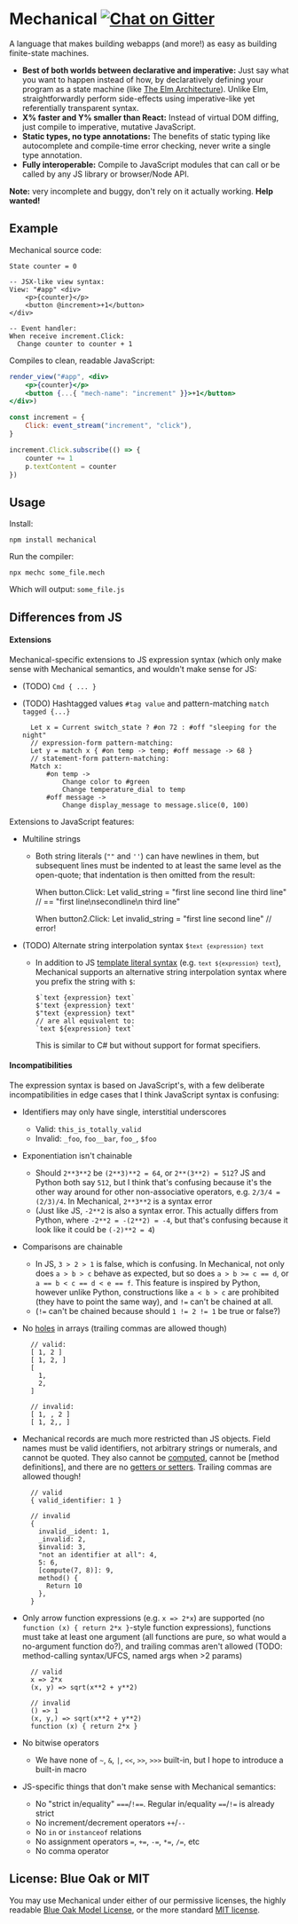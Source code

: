 # Mechanical [![Chat on Gitter](https://badges.gitter.im/mechanical-lang/community.svg)][Gitter]

[Gitter]: https://gitter.im/mechanical-lang/community

A language that makes building webapps (and more!) as easy as building
finite-state machines.

- **Best of both worlds between declarative and imperative:**
  Just say what you want to happen instead of how, by declaratively defining
  your program as a state machine (like [The Elm Architecture]).
  Unlike Elm, straightforwardly perform side-effects using imperative-like yet
  referentially transparent syntax.
- **X% faster and Y% smaller than React:**
  Instead of virtual DOM diffing, just compile to imperative, mutative
  JavaScript.
- **Static types, no type annotations:**
  The benefits of static typing like autocomplete and compile-time error
  checking, never write a single type annotation.
- **Fully interoperable:**
  Compile to JavaScript modules that can call or be called by any JS library
  or browser/Node API.

**Note:** very incomplete and buggy, don't rely on it actually working.
**Help wanted!**

[The Elm Architecture]: https://guide.elm-lang.org/architecture/

## Example

Mechanical source code:

```
State counter = 0

-- JSX-like view syntax:
View: "#app" <div>
    <p>{counter}</p>
    <button @increment>+1</button>
</div>

-- Event handler:
When receive increment.Click:
  Change counter to counter + 1

```

Compiles to clean, readable JavaScript:

```jsx
render_view("#app", <div>
    <p>{counter}</p>
    <button {...{ "mech-name": "increment" }}>+1</button>
</div>)

const increment = {
    Click: event_stream("increment", "click"),
}

increment.Click.subscribe(() => {
    counter += 1
    p.textContent = counter
})
```

## Usage

Install:

```
npm install mechanical
```

Run the compiler:

```
npx mechc some_file.mech
```

Which will output: `some_file.js`

## Differences from JS

#### Extensions

Mechanical-specific extensions to JS expression syntax (which only make sense
with Mechanical semantics, and wouldn't make sense for JS:
- (TODO) `Cmd { ... }`
- (TODO) Hashtagged values `#tag value` and pattern-matching `match tagged {...}`

        Let x = Current switch_state ? #on 72 : #off "sleeping for the night"
        // expression-form pattern-matching:
        Let y = match x { #on temp -> temp; #off message -> 68 }
        // statement-form pattern-matching:
        Match x:
            #on temp ->
                Change color to #green
                Change temperature_dial to temp
            #off message ->
                Change display_message to message.slice(0, 100)

Extensions to JavaScript features:
- Multiline strings
    + Both string literals (`""` and `''`) can have newlines in them, but
      subsequent lines must be indented to at least the same level as the
      open-quote; that indentation is then omitted from the result:

        When button.Click:
            Let valid_string = "first line
            second line
              third line" // == "first line\nsecondline\n  third line"

        When button2.Click:
            Let invalid_string = "first line
          second line" // error!

- (TODO) Alternate string interpolation syntax <code>$`text {expression} text`</code>
    + In addition to JS [template literal syntax] (e.g.
      <code>`text ${expression} text`</code>), Mechanical supports an alternative
      string interpolation syntax where you prefix the string with `$`:

          $`text {expression} text`
          $'text {expression} text'
          $"text {expression} text"
          // are all equivalent to:
          `text ${expression} text`

      This is similar to C# but without support for format specifiers.

[template literal syntax]: https://developer.mozilla.org/en-US/docs/Web/JavaScript/Reference/Template_literals

#### Incompatibilities

The expression syntax is based on JavaScript's, with a few deliberate
incompatibilities in edge cases that I think JavaScript syntax is confusing:
- Identifiers may only have single, interstitial underscores
    + Valid: `this_is_totally_valid`
    + Invalid: `_foo`, `foo__bar`, `foo_`, `$foo`
- Exponentiation isn't chainable
    + Should `2**3**2` be `(2**3)**2 = 64`, or `2**(3**2) = 512`? JS and Python
      both say `512`, but I think that's confusing because it's the other way
      around for other non-associative operators, e.g. `2/3/4 = (2/3)/4`.
      In Mechanical, `2**3**2` is a syntax error
    + (Just like JS, `-2**2` is also a syntax error. This actually differs from
       Python, where `-2**2 = -(2**2) = -4`, but that's confusing because it
       look like it could be `(-2)**2 = 4`)
- Comparisons are chainable
    + In JS, `3 > 2 > 1` is false, which is confusing. In Mechanical, not only
      does `a > b > c` behave as expected, but so does `a > b >= c == d`, or
      `a == b < c == d < e == f`. This feature is inspired by Python, however
      unlike Python, constructions like `a < b > c` are prohibited (they have
      to point the same way), and `!=` can't be chained at all.
    + (`!=` can't be chained because should `1 != 2 != 1` be true or false?)
- No [holes] in arrays (trailing commas are allowed though)

        // valid:
        [ 1, 2 ]
        [ 1, 2, ]
        [
          1,
          2,
        ]

        // invalid:
        [ 1, , 2 ]
        [ 1, 2,, ]

- Mechanical records are much more restricted than JS objects. Field names must
  be valid identifiers, not arbitrary strings or numerals, and cannot be quoted.
  They also cannot be [computed], cannot be [method definitions], and there are
  no [getters or setters]. Trailing commas are allowed though!

        // valid
        { valid_identifier: 1 }

        // invalid
        {
          invalid__ident: 1,
          _invalid: 2,
          $invalid: 3,
          "not an identifier at all": 4,
          5: 6,
          [compute(7, 8)]: 9,
          method() {
            Return 10
          },
        }

- Only arrow function expressions (e.g. `x => 2*x`) are supported (no
  `function (x) { return 2*x }`-style function expressions), functions must
  take at least one argument (all functions are pure, so what would a
  no-argument function do?), and trailing commas aren't allowed
  (TODO: method-calling syntax/UFCS, named args when >2 params)

        // valid
        x => 2*x
        (x, y) => sqrt(x**2 + y**2)

        // invalid
        () => 1
        (x, y,) => sqrt(x**2 + y**2)
        function (x) { return 2*x }

- No bitwise operators
    + We have none of `~`, `&`, `|`, `<<`, `>>`, `>>>` built-in, but I hope to
      introduce a built-in macro
- JS-specific things that don't make sense with Mechanical semantics:
    + No "strict in/equality" `===`/`!==`. Regular in/equality `==`/`!=` is
      already strict
    + No increment/decrement operators `++`/`--`
    + No `in` or `instanceof` relations
    + No assignment operators `=`, `+=`, `-=`, `*=`, `/=`, etc
    + No comma operator

[holes]: https://2ality.com/2015/09/holes-arrays-es6.html
[computed]: https://2ality.com/2014/12/es6-oop.html#computed-property-keys
[method definition]: https://2ality.com/2014/12/es6-oop.html#method-definitions
[getters or setters]: https://2ality.com/2015/08/object-literals-es5.html#ecmascript-5-has-getters-and-setters

## License: Blue Oak or MIT

You may use Mechanical under either of our permissive licenses, the highly
readable [Blue Oak Model License](LICENSE-BlueOak.md), or the more standard
[MIT license](LICENSE-MIT).
